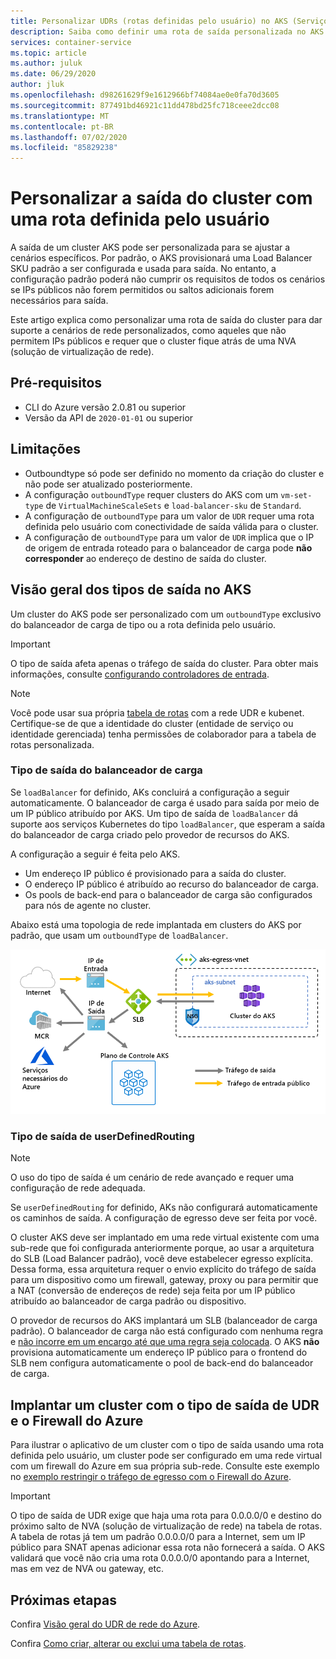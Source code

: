 ```yaml
---
title: Personalizar UDRs (rotas definidas pelo usuário) no AKS (Serviço de Kubernetes do Azure)
description: Saiba como definir uma rota de saída personalizada no AKS (Serviço de Kubernetes do Azure)
services: container-service
ms.topic: article
ms.author: juluk
ms.date: 06/29/2020
author: jluk
ms.openlocfilehash: d98261629f9e1612966bf74084ae0e0fa70d3605
ms.sourcegitcommit: 877491bd46921c11dd478bd25fc718ceee2dcc08
ms.translationtype: MT
ms.contentlocale: pt-BR
ms.lasthandoff: 07/02/2020
ms.locfileid: "85829238"
---
```

# <a name="customize-cluster-egress-with-a-user-defined-route"></a>Personalizar a saída do cluster com uma rota definida pelo usuário

A saída de um cluster AKS pode ser personalizada para se ajustar a cenários específicos. Por padrão, o AKS provisionará uma Load Balancer SKU padrão a ser configurada e usada para saída. No entanto, a configuração padrão poderá não cumprir os requisitos de todos os cenários se IPs públicos não forem permitidos ou saltos adicionais forem necessários para saída.

Este artigo explica como personalizar uma rota de saída do cluster para dar suporte a cenários de rede personalizados, como aqueles que não permitem IPs públicos e requer que o cluster fique atrás de uma NVA (solução de virtualização de rede).

## <a name="prerequisites"></a>Pré-requisitos
* CLI do Azure versão 2.0.81 ou superior
* Versão da API de `2020-01-01` ou superior


## <a name="limitations"></a>Limitações
* Outboundtype só pode ser definido no momento da criação do cluster e não pode ser atualizado posteriormente.
* A configuração `outboundType` requer clusters do AKS com um `vm-set-type` de `VirtualMachineScaleSets` e `load-balancer-sku` de `Standard`.
* A configuração de `outboundType` para um valor de `UDR` requer uma rota definida pelo usuário com conectividade de saída válida para o cluster.
* A configuração de `outboundType` para um valor de `UDR` implica que o IP de origem de entrada roteado para o balanceador de carga pode **não corresponder** ao endereço de destino de saída do cluster.

## <a name="overview-of-outbound-types-in-aks"></a>Visão geral dos tipos de saída no AKS

Um cluster do AKS pode ser personalizado com um `outboundType` exclusivo do balanceador de carga de tipo ou a rota definida pelo usuário.

> [!IMPORTANT]
> O tipo de saída afeta apenas o tráfego de saída do cluster. Para obter mais informações, consulte [configurando controladores de entrada](ingress-basic.md).

> [!NOTE]
> Você pode usar sua própria [tabela de rotas][byo-route-table] com a rede UDR e kubenet. Certifique-se de que a identidade do cluster (entidade de serviço ou identidade gerenciada) tenha permissões de colaborador para a tabela de rotas personalizada.

### <a name="outbound-type-of-loadbalancer"></a>Tipo de saída do balanceador de carga

Se `loadBalancer` for definido, AKs concluirá a configuração a seguir automaticamente. O balanceador de carga é usado para saída por meio de um IP público atribuído por AKS. Um tipo de saída de `loadBalancer` dá suporte aos serviços Kubernetes do tipo `loadBalancer`, que esperam a saída do balanceador de carga criado pelo provedor de recursos do AKS.

A configuração a seguir é feita pelo AKS.
   * Um endereço IP público é provisionado para a saída do cluster.
   * O endereço IP público é atribuído ao recurso do balanceador de carga.
   * Os pools de back-end para o balanceador de carga são configurados para nós de agente no cluster.

Abaixo está uma topologia de rede implantada em clusters do AKS por padrão, que usam um `outboundType` de `loadBalancer`.

![outboundtype-lb](media/egress-outboundtype/outboundtype-lb.png)

### <a name="outbound-type-of-userdefinedrouting"></a>Tipo de saída de userDefinedRouting

> [!NOTE]
> O uso do tipo de saída é um cenário de rede avançado e requer uma configuração de rede adequada.

Se `userDefinedRouting` for definido, AKs não configurará automaticamente os caminhos de saída. A configuração de egresso deve ser feita por você.

O cluster AKS deve ser implantado em uma rede virtual existente com uma sub-rede que foi configurada anteriormente porque, ao usar a arquitetura do SLB (Load Balancer padrão), você deve estabelecer egresso explícita. Dessa forma, essa arquitetura requer o envio explícito do tráfego de saída para um dispositivo como um firewall, gateway, proxy ou para permitir que a NAT (conversão de endereços de rede) seja feita por um IP público atribuído ao balanceador de carga padrão ou dispositivo.

O provedor de recursos do AKS implantará um SLB (balanceador de carga padrão). O balanceador de carga não está configurado com nenhuma regra e [não incorre em um encargo até que uma regra seja colocada](https://azure.microsoft.com/pricing/details/load-balancer/). O AKS **não** provisiona automaticamente um endereço IP público para o frontend do SLB nem configura automaticamente o pool de back-end do balanceador de carga.

## <a name="deploy-a-cluster-with-outbound-type-of-udr-and-azure-firewall"></a>Implantar um cluster com o tipo de saída de UDR e o Firewall do Azure

Para ilustrar o aplicativo de um cluster com o tipo de saída usando uma rota definida pelo usuário, um cluster pode ser configurado em uma rede virtual com um firewall do Azure em sua própria sub-rede. Consulte este exemplo no [exemplo restringir o tráfego de egresso com o Firewall do Azure](limit-egress-traffic.md#restrict-egress-traffic-using-azure-firewall).

> [!IMPORTANT]
> O tipo de saída de UDR exige que haja uma rota para 0.0.0.0/0 e destino do próximo salto de NVA (solução de virtualização de rede) na tabela de rotas.
> A tabela de rotas já tem um padrão 0.0.0.0/0 para a Internet, sem um IP público para SNAT apenas adicionar essa rota não fornecerá a saída. O AKS validará que você não cria uma rota 0.0.0.0/0 apontando para a Internet, mas em vez de NVA ou gateway, etc.


## <a name="next-steps"></a>Próximas etapas

Confira [Visão geral do UDR de rede do Azure](https://docs.microsoft.com/azure/virtual-network/virtual-networks-udr-overview).

Confira [Como criar, alterar ou exclui uma tabela de rotas](https://docs.microsoft.com/azure/virtual-network/manage-route-table).

<!-- LINKS - internal -->
[az-aks-get-credentials]: /cli/azure/aks?view=azure-cli-latest#az-aks-get-credentials
[byo-route-table]: configure-kubenet.md#bring-your-own-subnet-and-route-table-with-kubenet